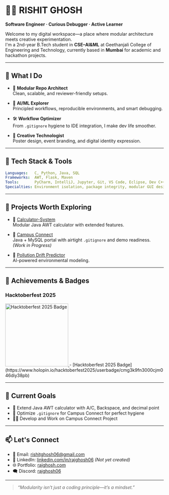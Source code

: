 # 👨‍💻 RISHIT GHOSH

**Software Engineer · Curious Debugger · Active Learner**

Welcome to my digital workspace—a place where modular architecture meets creative experimentation.  
I'm a 2nd-year B.Tech student in **CSE–AI&ML** at Geethanjali College of Engineering and Technology, currently based in **Mumbai** for academic and hackathon projects.

---

## 🧠 What I Do

- 🧩 **Modular Repo Architect**  
  Clean, scalable, and reviewer-friendly setups.

- 🧪 **AI/ML Explorer**  
  Principled workflows, reproducible environments, and smart debugging.

- 🛠️ **Workflow Optimizer**  
  From `.gitignore` hygiene to IDE integration, I make dev life smoother.

- 🎨 **Creative Technologist**  
  Poster design, event branding, and digital identity expression.

---

## 🧰 Tech Stack & Tools

```yaml
Languages:   C, Python, Java, SQL  
Frameworks:  AWT, Flask, Maven  
Tools:       PyCharm, IntelliJ, Jupyter, Git, VS Code, Eclipse, Dev C++  
Specialties: Environment isolation, package integrity, modular GUI design
```

---

## 🚀 Projects Worth Exploring

- 🔢 [Calculator-System](https://github.com/yourusername/calculator-system)  
  Modular Java AWT calculator with extended features.

- 🏫 [Campus Connect](https://github.com/yourusername/Campus-Connect)  
  Java + MySQL portal with airtight `.gitignore` and demo readiness. *(Work in Progress)*

- 🌿 [Pollution Drift Predictor](https://github.com/yourusername/Pollution-Drift-Predictor)  
  AI-powered environmental modeling.

---
## 🧠 Achievements & Badges
<h3>Hacktoberfest 2025</h3>
<a href="https://www.holopin.io/hacktoberfest2025/userbadge/cmg3k9fn3000cjm046diy38pb">
  <img src="https://holopin.io/api/userbadge/cmg3k9fn3000cjm046diy38pb/image" alt="Hacktoberfest 2025 Badge" width="200"/>
</a>  
- [Hacktoberfest 2025 Badge](https://www.holopin.io/hacktoberfest2025/userbadge/cmg3k9fn3000cjm046diy38pb)

---

## 🎯 Current Goals
  
- 🧮 Extend Java AWT calculator with A/C, Backspace, and decimal point  
- 🧼 Optimize `.gitignore` for Campus Connect for perfect hygiene  
- 🧑‍💻 Develop and Work on Campus Connect Project  

---

## 📫 Let's Connect

- 📧 Email: [rishitghosh06@gmail.com](mailto:rishitghosh06@gmail.com)  
- 💼 LinkedIn: [linkedin.com/in/rajghosh06](https://linkedin.com/in/rajghosh06) *(Not yet created)*  
- 🌐 Portfolio: [rajghosh.com](https://sites.google.com/view/rajghosh06/home)  
- 🗨️ Discord: [rajghosh06](https://discord.com/users/1110615675153678417)  

---

> _“Modularity isn’t just a coding principle—it’s a mindset.”_
